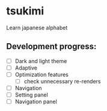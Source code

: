 # tsukimi

Learn japanese alphabet

## Development progress:

- [ ] Dark and light theme
- [ ] Adaptive
- [ ] Optimization features
  - [ ] check unnecessary re-renders
- [ ] Navigation
- [ ] Setting panel
- [ ] Navigation panel
